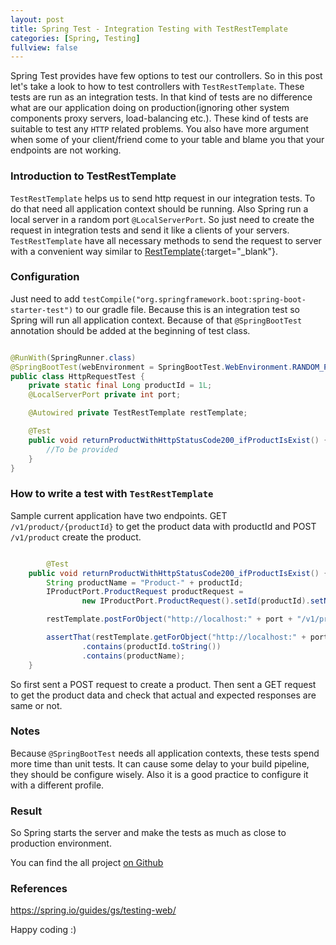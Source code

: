 ```yaml
---
layout: post
title: Spring Test - Integration Testing with TestRestTemplate  
categories: [Spring, Testing]
fullview: false
---
```


Spring Test provides have few options to test our controllers. So in this post let's take a look to how to test controllers with 
```TestRestTemplate```. These tests are run as an integration tests. In that kind of tests are no difference what are 
our application doing on production(ignoring other system components proxy servers, load-balancing etc.).
These kind of tests are suitable to test any ```HTTP``` related problems. You also have more argument when some of your 
client/friend come to your table and blame you that your endpoints are not working. 

### Introduction to TestRestTemplate


```TestRestTemplate``` helps us to send http request in our integration tests. To do that need all application context
should be running. Also Spring run a local server in a random port ```@LocalServerPort```. So just need to create the request in integration tests and 
send it like a clients of your servers. ```TestRestTemplate``` have all necessary methods to send the request to server 
with a convenient way similar to [RestTemplate](https://docs.spring.io/spring-framework/docs/current/javadoc-api/org/springframework/web/client/RestTemplate.html){:target="_blank"}.

### Configuration

Just need to add ```testCompile("org.springframework.boot:spring-boot-starter-test")``` to our gradle file. Because this is an integration test
so Spring will run all application context. Because of that ```@SpringBootTest``` annotation should be added at the beginning of test class.  
 

```java

@RunWith(SpringRunner.class)
@SpringBootTest(webEnvironment = SpringBootTest.WebEnvironment.RANDOM_PORT)
public class HttpRequestTest {
	private static final Long productId = 1L;
	@LocalServerPort private int port;

	@Autowired private TestRestTemplate restTemplate;

	@Test
	public void returnProductWithHttpStatusCode200_ifProductIsExist() {
		//To be provided
	}
}

```



### How to write a test with ```TestRestTemplate```

Sample current application have two endpoints. GET ```/v1/product/{productId}``` to get the product data with productId and POST ```/v1/product``` create the product. 

```java

        @Test
	public void returnProductWithHttpStatusCode200_ifProductIsExist() {
		String productName = "Product-" + productId;
		IProductPort.ProductRequest productRequest =
				new IProductPort.ProductRequest().setId(productId).setName(productName);

		restTemplate.postForObject("http://localhost:" + port + "/v1/product", productRequest, String.class);

		assertThat(restTemplate.getForObject("http://localhost:" + port + "/v1/product/" + productId, String.class))
				.contains(productId.toString())
				.contains(productName);
	}

```

So first sent a POST request to create a product. Then sent a GET request to get the product data and check that actual 
and expected responses are same or not.

### Notes

Because  ```@SpringBootTest``` needs all application contexts, these tests spend more time than unit tests. It can cause some 
delay to your build pipeline, they should be configure wisely. Also it is a good practice to configure it with a different profile.
 

### Result

So Spring starts the server and make the tests as much as close to production environment.

You can find the all project [on Github](https://github.com/muzir/softwareLabs/tree/master/spring-boot-integration-test)


### References

https://spring.io/guides/gs/testing-web/

Happy coding :) 

